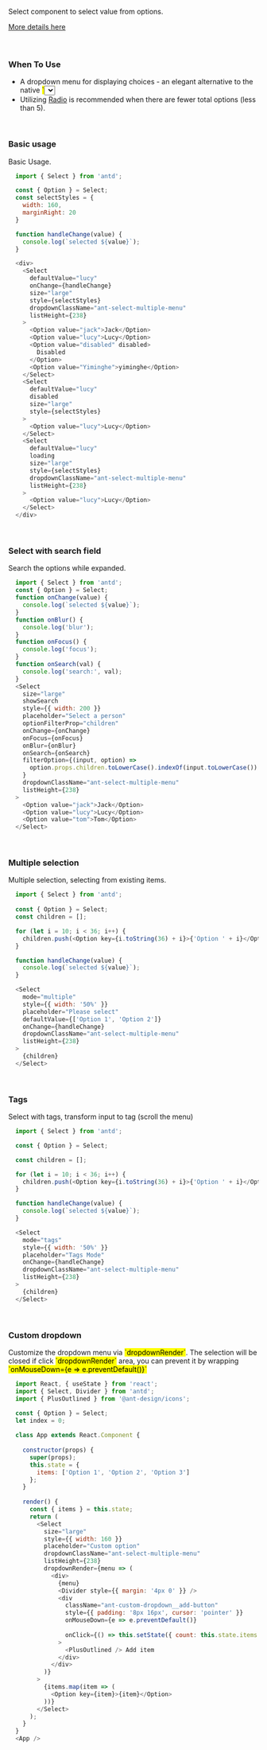 <p>Select component to select value from options.</p>
<a href="https://ant.design/components/select/" title="More details about Ant select">More details here</a>
<br />
<br />
<br />
<h3>When To Use</h3>
<ul>
  <li>A dropdown menu for displaying choices - an elegant alternative to the native <mark>`<select>`</mark> element.</li>
  <li>Utilizing <a href="https://ant.design/components/radio/" title="More details about Radio">Radio</a> is recommended when there are fewer total options (less than 5).</li>
</ul>
<br />
<h3>Basic usage</h3>
<p>Basic Usage.</p>

```js
  import { Select } from 'antd';

  const { Option } = Select;
  const selectStyles = {
    width: 160,
    marginRight: 20
  }

  function handleChange(value) {
    console.log(`selected ${value}`);
  }

  <div>
    <Select
      defaultValue="lucy"
      onChange={handleChange}
      size="large"
      style={selectStyles}
      dropdownClassName="ant-select-multiple-menu"
      listHeight={238}
    >
      <Option value="jack">Jack</Option>
      <Option value="lucy">Lucy</Option>
      <Option value="disabled" disabled>
        Disabled
      </Option>
      <Option value="Yiminghe">yiminghe</Option>
    </Select>
    <Select
      defaultValue="lucy"
      disabled
      size="large"
      style={selectStyles}
    >
      <Option value="lucy">Lucy</Option>
    </Select>
    <Select
      defaultValue="lucy"
      loading
      size="large"
      style={selectStyles}
      dropdownClassName="ant-select-multiple-menu"
      listHeight={238}
    >
      <Option value="lucy">Lucy</Option>
    </Select>
  </div>
```

<br />
<h3>Select with search field</h3>
<p>Search the options while expanded.</p>

```js
  import { Select } from 'antd';
  const { Option } = Select;
  function onChange(value) {
    console.log(`selected ${value}`);
  }
  function onBlur() {
    console.log('blur');
  }
  function onFocus() {
    console.log('focus');
  }
  function onSearch(val) {
    console.log('search:', val);
  }
  <Select
    size="large"
    showSearch
    style={{ width: 200 }}
    placeholder="Select a person"
    optionFilterProp="children"
    onChange={onChange}
    onFocus={onFocus}
    onBlur={onBlur}
    onSearch={onSearch}
    filterOption={(input, option) =>
      option.props.children.toLowerCase().indexOf(input.toLowerCase()) >= 0
    }
    dropdownClassName="ant-select-multiple-menu"
    listHeight={238}
  >
    <Option value="jack">Jack</Option>
    <Option value="lucy">Lucy</Option>
    <Option value="tom">Tom</Option>
  </Select>
```

<br />
<h3>Multiple selection</h3>
<p>Multiple selection, selecting from existing items.</p>

```js
  import { Select } from 'antd';
  
  const { Option } = Select;
  const children = [];

  for (let i = 10; i < 36; i++) {
    children.push(<Option key={i.toString(36) + i}>{'Option ' + i}</Option>);
  }

  function handleChange(value) {
    console.log(`selected ${value}`);
  }

  <Select
    mode="multiple"
    style={{ width: '50%' }}
    placeholder="Please select"
    defaultValue={['Option 1', 'Option 2']}
    onChange={handleChange}
    dropdownClassName="ant-select-multiple-menu"
    listHeight={238}
  >
    {children}
  </Select>
```

<br />
<h3>Tags</h3>
<p>Select with tags, transform input to tag (scroll the menu)</p>

```js
  import { Select } from 'antd';

  const { Option } = Select;

  const children = [];

  for (let i = 10; i < 36; i++) {
    children.push(<Option key={i.toString(36) + i}>{'Option ' + i}</Option>);
  }

  function handleChange(value) {
    console.log(`selected ${value}`);
  }

  <Select
    mode="tags"
    style={{ width: '50%' }}
    placeholder="Tags Mode"
    onChange={handleChange}
    dropdownClassName="ant-select-multiple-menu"
    listHeight={238}
  >
    {children}
  </Select>
```

<br />
<h3>Custom dropdown</h3>
<p>Customize the dropdown menu via <mark>`dropdownRender`</mark>. The selection will be closed if click <mark>`dropdownRender`</mark> area, you can prevent it by wrapping <mark>`onMouseDown={e => e.preventDefault()}`</mark></p>

```js
  import React, { useState } from 'react';
  import { Select, Divider } from 'antd';
  import { PlusOutlined } from '@ant-design/icons';

  const { Option } = Select;
  let index = 0;
  
  class App extends React.Component {
    
    constructor(props) {
      super(props);
      this.state = {
        items: ['Option 1', 'Option 2', 'Option 3']
      };
    }
    
    render() {
      const { items } = this.state;
      return (
        <Select
          size="large"
          style={{ width: 160 }}
          placeholder="Custom option"
          dropdownClassName="ant-select-multiple-menu"
          listHeight={238}
          dropdownRender={menu => (
            <div>
              {menu}
              <Divider style={{ margin: '4px 0' }} />
              <div
                className="ant-custom-dropdown__add-button"
                style={{ padding: '8px 16px', cursor: 'pointer' }}
                onMouseDown={e => e.preventDefault()}
                
                onClick={() => this.setState({ count: this.state.items.push(`New item ${index++}`) })}
              >
                <PlusOutlined /> Add item
              </div>
            </div>
          )}
        >
          {items.map(item => (
            <Option key={item}>{item}</Option>
          ))}
        </Select>
      );
    }
  }
  <App />
```
